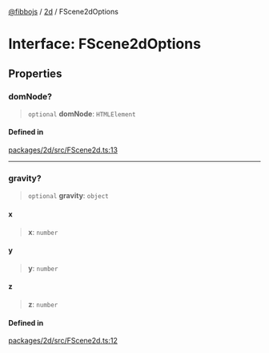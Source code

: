 [@fibbojs](/api/index) / [2d](/api/2d) / FScene2dOptions

# Interface: FScene2dOptions

## Properties

### domNode?

> `optional` **domNode**: `HTMLElement`

#### Defined in

[packages/2d/src/FScene2d.ts:13](https://github.com/fibbojs/fibbo/blob/cb7d92d6e3e9106d66f5bb89ed29f3d87739ca2e/packages/2d/src/FScene2d.ts#L13)

***

### gravity?

> `optional` **gravity**: `object`

#### x

> **x**: `number`

#### y

> **y**: `number`

#### z

> **z**: `number`

#### Defined in

[packages/2d/src/FScene2d.ts:12](https://github.com/fibbojs/fibbo/blob/cb7d92d6e3e9106d66f5bb89ed29f3d87739ca2e/packages/2d/src/FScene2d.ts#L12)
